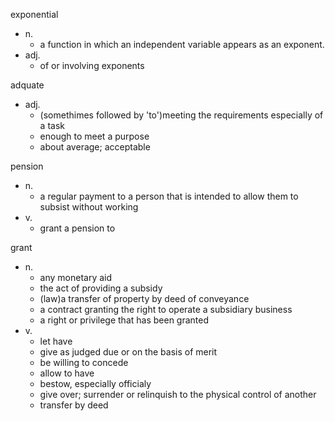 exponential
- n.
  - a function in which an independent variable appears as an exponent.
- adj.
  - of or involving exponents

adquate
- adj.
  - (somethimes followed by 'to')meeting the requirements especially of a task
  - enough to meet a purpose
  - about average; acceptable

pension
- n.
  - a regular payment to a person that is intended to allow them to subsist without working
- v.
  - grant a pension to

grant
- n.
  - any monetary aid
  - the act of providing a subsidy
  - (law)a transfer of property by deed of conveyance
  - a contract granting the right to operate a subsidiary business
  - a right or privilege that has been granted
- v.
  - let have
  - give as judged due or on the basis of merit
  - be willing to concede
  - allow to have
  - bestow, especially officialy
  - give over; surrender or relinquish to the physical control of another
  - transfer by deed
